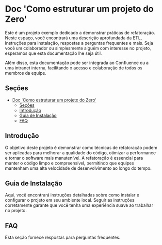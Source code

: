 # Doc 'Como estruturar um projeto do Zero'

Este é um projeto exemplo dedicado a demonstrar práticas de refatoração. Neste espaço, você encontrará uma descrição aprofundada da ETL, instruções para instalação, respostas a perguntas frequentes e mais. Seja você um colaborador ou simplesmente alguém com interesse no projeto, esperamos que esta documentação lhe seja útil.

Além disso, esta documentação pode ser integrada ao Confluence ou a uma intranet interna, facilitando o acesso e colaboração de todos os membros da equipe.

## Seções

- [Doc 'Como estruturar um projeto do Zero'](#doc-como-estruturar-um-projeto-do-zero)
  - [Seções](#seções)
  - [Introdução](#introdução)
  - [Guia de Instalação](#guia-de-instalação)
  - [FAQ](#faq)
 

## Introdução

O objetivo deste projeto é demonstrar como técnicas de refatoração podem ser aplicadas para melhorar a qualidade do código, otimizar a performance e tornar o software mais manutenível. A refatoração é essencial para manter o código limpo e compreensível, permitindo que equipes mantenham uma alta velocidade de desenvolvimento ao longo do tempo.

## Guia de Instalação

Aqui, você encontrará instruções detalhadas sobre como instalar e configurar o projeto em seu ambiente local. Seguir as instruções corretamente garante que você tenha uma experiência suave ao trabalhar no projeto.

## FAQ

Esta seção fornece respostas para perguntas frequentes. 


